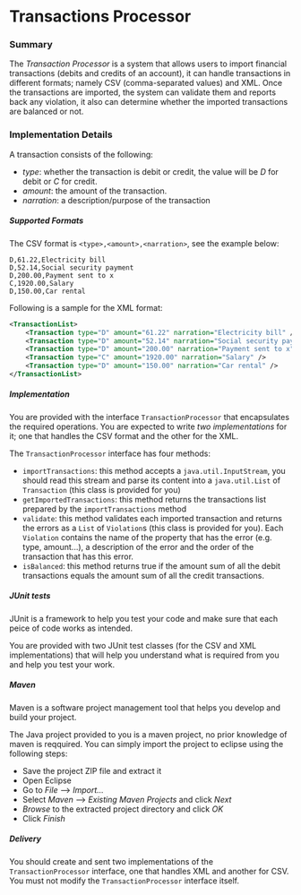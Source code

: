 # Transactions Processor

### Summary
The _Transaction Processor_ is a system that allows users to import financial transactions (debits and credits of an account), it can handle transactions in different formats; namely CSV (comma-separated values) and XML.
Once the transactions are imported, the system can validate them and reports back any violation, it also can determine whether the imported transactions are balanced or not.

### Implementation Details
A transaction consists of the following:
* *type*: whether the transaction is debit or credit, the value will be _D_ for debit or _C_ for credit.
* *amount*: the amount of the transaction.
* *narration*: a description/purpose of the transaction

##### Supported Formats
The CSV format is `<type>,<amount>,<narration>`, see the example below:

```
D,61.22,Electricity bill
D,52.14,Social security payment
D,200.00,Payment sent to x
C,1920.00,Salary
D,150.00,Car rental
```

Following is a sample for the XML format:
```xml
<TransactionList>
    <Transaction type="D" amount="61.22" narration="Electricity bill" />
    <Transaction type="D" amount="52.14" narration="Social security payment" />
    <Transaction type="D" amount="200.00" narration="Payment sent to x" />
    <Transaction type="C" amount="1920.00" narration="Salary" />
    <Transaction type="D" amount="150.00" narration="Car rental" />
</TransactionList>
```

##### Implementation
You are provided with the interface `TransactionProcessor` that encapsulates the required operations. You are expected to write *two implementations* for it; one that handles the CSV format and the other for the XML.

The `TransactionProcessor` interface has four methods:
* `importTransactions`: this method accepts a `java.util.InputStream`, you should read this stream and parse its content into a `java.util.List` of `Transaction` (this class is provided for you)
* `getImportedTransactions`: this method returns the transactions list prepared by the `importTransactions` method
* `validate`: this method validates each imported transaction and returns the errors as a `List` of `Violation`s (this class is provided for you). Each `Violation` contains the name of the property that has the error (e.g. type, amount...), a description of the error and the order of the transaction that has this error.
* `isBalanced`: this method returns true if the amount sum of all the debit transactions equals the amount sum of all the credit transactions.


##### JUnit tests
JUnit is a framework to help you test your code and make sure that each peice of code works as intended.

You are provided with two JUnit test classes (for the CSV and XML implementations) that will help you understand what is required from you and help you test your work.

##### Maven
Maven is a software project management tool that helps you develop and build your project.

The Java project provided to you is a maven project, no prior knowledge of maven is reqquired. You can simply import the project to eclipse using the following steps:
* Save the project ZIP file and extract it
* Open Eclipse
* Go to _File_ --> _Import..._
* Select _Maven_ --> _Existing Maven Projects_ and click _Next_
* _Browse_ to the extracted project directory and click _OK_
* Click _Finish_

##### Delivery
You should create and sent two implementations of the `TransactionProcessor` interface, one that handles XML and another for CSV. You must not modify the `TransactionProcessor` interface itself.
